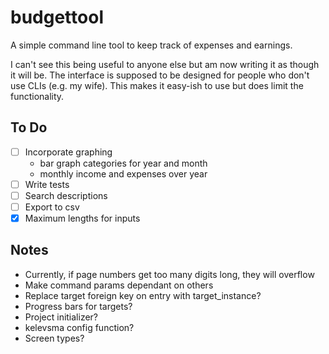 # budgettool

A simple command line tool to keep track of expenses and earnings.

I can't see this being useful to anyone else but am now writing it as though it will be. The interface is supposed to be designed for people who don't use CLIs (e.g. my wife). This makes it easy-ish to use but does limit the functionality. 

## To Do

- [ ] Incorporate graphing
    - bar graph categories for year and month
    - monthly income and expenses over year
- [ ] Write tests
- [ ] Search descriptions
- [ ] Export to csv
- [x] Maximum lengths for inputs

## Notes

- Currently, if page numbers get too many digits long, they will overflow
- Make command params dependant on others
- Replace target foreign key on entry with target_instance?
- Progress bars for targets?
- Project initializer?
- kelevsma config function?
- Screen types?